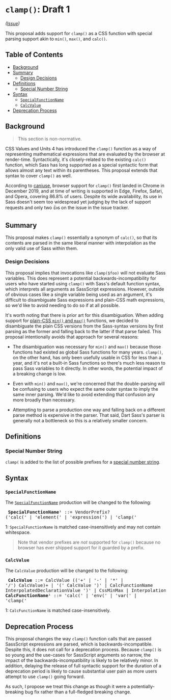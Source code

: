 # `clamp()`: Draft 1

*([Issue](https://github.com/sass/sass/issues/2860))*

This proposal adds support for `clamp()` as a CSS function with special parsing
support akin to `min()`, `max()`, and `calc()`.

## Table of Contents

* [Background](#background)
* [Summary](#summary)
  * [Design Decisions](#design-decisions)
* [Definitions](#definitions)
  * [Special Number String](#special-number-string)
* [Syntax](#syntax)
  * [`SpecialFunctionName`](#specialfunctionname)
  * [`CalcValue`](#calcvalue)
* [Deprecation Process](#deprecation-process)

## Background

> This section is non-normative.

CSS Values and Units 4 has introduced the `clamp()` function as a way of
representing mathematical expressions that are evaluated by the browser at
render-time. Syntactically, it's closely-related to the existing `calc()`
function, which Sass has long supported as a special syntactic form that allows
almost any text within its parentheses. This proposal extends that syntax to
cover `clamp()` as well.

According to [caniuse], browser support for `clamp()` first landed in Chrome in
December 2019, and at time of writing is supported in Edge, Firefox, Safari, and
Opera, covering 86.8% of users. Despite its wide availability, its use in Sass
doesn't seem too widespread yet judging by the lack of support requests and only
two 👍s on the issue in the issue tracker.

[caniuse]: https://caniuse.com/mdn-css_types_clamp

## Summary

This proposal makes `clamp()` essentially a synonym of `calc()`, so that its
contents are parsed in the same liberal manner with interpolation as the only
valid use of Sass within them.

### Design Decisions

This proposal implies that invocations like `clamp($foo)` will not evaluate Sass
variables. This does represent a potential backwards-incompatibility for users
who have started using `clamp()` with Sass's default function syntax, which
interprets all arguments as SassScript expressions. However, outside of obvious
cases like a single variable being used as an argument, it's difficult to
disambiguate Sass expressions and plain-CSS math expressions, so we'd like to
avoid needing to do so if at all possible.

It's worth noting that there is prior art for this disambiguation. When adding
support for [plain-CSS `min()` and `max()`] functions, we decided to
disambiguate the plain CSS versions from the Sass-syntax versions by first
parsing as the former and falling back to the latter if that parse failed. This
proposal intentionally avoids that approach for several reasons:

* The disambiguation was necessary for `min()` and `max()` because those
  functions had existed as global Sass functions for many years. `clamp()`, on
  the other hand, has only been usefully usable in CSS for less than a year, and
  it's not a built-in Sass functions so there's much less reason to pass Sass
  variables to it directly. In other words, the potential impact of a breaking
  change is low.

* Even with `min()` and `max()`, we're concerned that the double-parsing will be
  confusing to users who expect the same outer syntax to imply the same inner
  parsing. We'd like to avoid extending that confusion any more broadly than
  necessary.

* Attempting to parse a production one way and falling back on a different parse
  method is expensive in the parser. That said, Dart Sass's parser is generally
  not a bottleneck so this is a relatively smaller concern.

[plain-CSS `min()` and `max()`]: ../accepted/min-max.md

## Definitions

### Special Number String

`clamp(` is added to the list of possible prefixes for a [special number
string].

[special number string]: ../spec/functions.md#special-number

## Syntax

### `SpecialFunctionName`

The [`SpecialFunctionName`] production will be changed to the following:

[`SpecialFunctionName`]: ../spec/syntax.md#specialfunctionexpression

<x><pre>
**SpecialFunctionName**¹ ::= VendorPrefix? ('calc(' | 'element(' | 'expression(')
                           | 'clamp('
</pre></x>

1: `SpecialFunctionName` is matched case-insensitively and may not contain
   whitespace.

> Note that vendor prefixes are *not* supported for `clamp()` because no browser
> has ever shipped support for it guarded by a prefix.

### `CalcValue`

The `CalcValue` production will be changed to the following:

<x><pre>
**CalcValue**         ::= CalcValue (('+' | '-' | '*' | '/') CalcValue)+
&#32;                   | '(' CalcValue ')'
&#32;                   | CalcFunctionName InterpolatedDeclarationValue ')'
&#32;                   | CssMinMax
&#32;                   | Interpolation
&#32;                   | Number
**CalcFunctionName**¹ ::= 'calc(' | 'env(' | 'var(' | 'clamp('
</pre></x>

1: `CalcFunctionName` is matched case-insensitively.

## Deprecation Process

This proposal changes the way `clamp()` function calls that are passed
SassScript expressions are parsed, which is backwards-incompatible. Despite
this, it does not call for a deprecation process. Because `clamp()` is so young
and the use-cases for SassScript arguments so narrow, the impact of the
backwards-incompatibility is likely to be relatively minor. In addition,
delaying the release of full syntactic support for the duration of a deprecation
period is likely to cause substantial user pain as more users attempt to use
`clamp()` going forward.

As such, I propose we treat this change as though it were a potentially-breaking
bug fix rather than a full-fledged breaking change.
